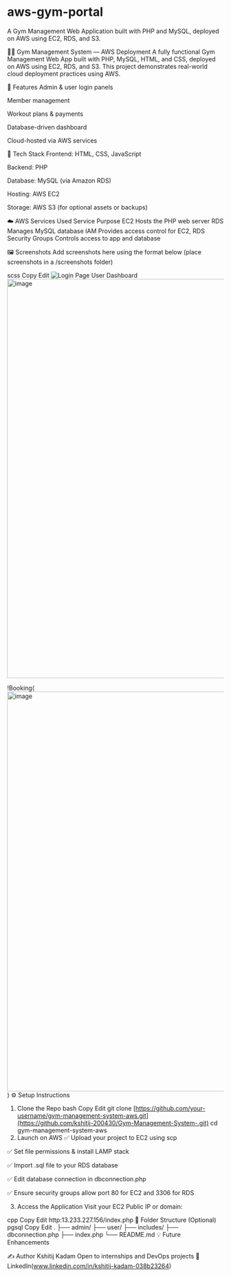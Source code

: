 # aws-gym-portal
A Gym Management Web Application built with PHP and MySQL, deployed on AWS using EC2, RDS, and S3.

🏋️‍♂️ Gym Management System — AWS Deployment
A fully functional Gym Management Web App built with PHP, MySQL, HTML, and CSS, deployed on AWS using EC2, RDS, and S3. This project demonstrates real-world cloud deployment practices using AWS.

📌 Features
Admin & user login panels

Member management

Workout plans & payments

Database-driven dashboard

Cloud-hosted via AWS services

🧱 Tech Stack
Frontend: HTML, CSS, JavaScript

Backend: PHP

Database: MySQL (via Amazon RDS)

Hosting: AWS EC2

Storage: AWS S3 (for optional assets or backups)

☁️ AWS Services Used
Service	Purpose
EC2	Hosts the PHP web server
RDS	Manages MySQL database
IAM	Provides access control for EC2, RDS
Security Groups	Controls access to app and database

🖼️ Screenshots
Add screenshots here using the format below (place screenshots in a /screenshots folder)

scss
Copy
Edit
![Login Page](<img width="1920" height="934" alt="image" src="https://github.com/user-attachments/assets/8932d27f-bc08-475b-b54b-dd25b138c994" />
)
User Dashboard
<img width="1920" height="927" alt="image" src="https://github.com/user-attachments/assets/8ac86170-174a-4dcd-af4e-bc86c1602888" />

!Booking(<img width="1899" height="928" alt="image" src="https://github.com/user-attachments/assets/eec1b0b8-c87a-49bb-88eb-37a5600b74e0" />
)
⚙️ Setup Instructions
1. Clone the Repo
bash
Copy
Edit
git clone [https://github.com/your-username/gym-management-system-aws.git](https://github.com/kshitij-200430/Gym-Management-System-.git)
cd gym-management-system-aws
2. Launch on AWS
✅ Upload your project to EC2 using scp

✅ Set file permissions & install LAMP stack

✅ Import .sql file to your RDS database

✅ Edit database connection in dbconnection.php

✅ Ensure security groups allow port 80 for EC2 and 3306 for RDS

3. Access the Application
Visit your EC2 Public IP or domain:

cpp
Copy
Edit
http:13.233.227.156/index.php
📂 Folder Structure (Optional)
pgsql
Copy
Edit
.
├── admin/
├── user/
├── includes/
├── dbconnection.php
├── index.php
└── README.md
💡 Future Enhancements


✍️ Author
Kshitij Kadam
Open to internships and DevOps projects
🔗 LinkedIn(www.linkedin.com/in/kshitij-kadam-038b23264)

